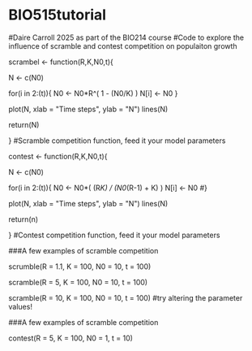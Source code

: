# BIO515tutorial
#Daire Carroll 2025 as part of the BIO214 course
#Code to explore the influence of scramble and contest competition on populaiton growth

scrambel <- function(R,K,N0,t){
  
  N <- c(N0)
  
  for(i in 2:(t)){
    N0 <- N0*R^(
      1 -
        (N0/K)
    )
    N[i] <- N0
  }
  
  plot(N, xlab = "Time steps", ylab = "N")
  lines(N)
  
  return(N)
  
} #Scramble competition function, feed it your model parameters

contest <- function(R,K,N0,t){
  
  N <- c(N0)
  
  for(i in 2:(t)){
    N0 <- N0*(
      (R*K) /
        (N0*(R-1) + K)
    )
    N[i] <- N0
  #}
  
  plot(N, xlab = "Time steps", ylab = "N")
  lines(N)
  
  return(n)
  
} #Contest competition function, feed it your model parameters

###A few examples of scramble competition

scrumble(R = 1.1, K = 100, N0 = 10, t = 100)

scramble(R = 5, K = 100, N0 = 10, t = 100)

scramble(R = 10, K = 100, N0 = 10, t = 100) #try altering the parameter values!

###A few examples of scramble competition

contest(R = 5, K = 100, N0 = 1, t = 10)

